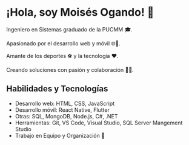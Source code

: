 # ¡Hola, soy Moisés Ogando! 👋

Ingeniero en Sistemas graduado de la PUCMM 🎓.

Apasionado por el desarrollo web y móvil 🌐📱. 

Amante de los deportes ⚽ y la tecnología ❤️. 

Creando soluciones con pasión y colaboración 🚀🤝.


## Habilidades y Tecnologías

- Desarrollo web: HTML, CSS, JavaScript
- Desarrollo móvil: React Native, Flutter
- Otras: SQL, MongoDB, Node.js, C#, .NET
- Herramientas: Git, VS Code, Visual Studio, SQL Server Mangement Studio
- Trabajo en Equipo y Organización 💼

<!--
## Proyectos Destacados

- [Nombre del Proyecto 1](enlace-al-proyecto1) - Breve descripción.
- [Nombre del Proyecto 2](enlace-al-proyecto2) - Breve descripción.
-->

<!--
## Encuéntrame en la Web 🌐

- LinkedIn: [tu-perfil-de-LinkedIn](enlace-a-tu-perfil-de-LinkedIn)
- Twitter: [@tu-usuario-de-Twitter](enlace-a-tu-usuario-de-Twitter)
- Sitio web: [tu-sitio-web-personal](enlace-a-tu-sitio-web-personal
-->

